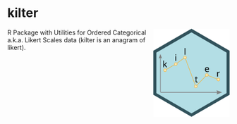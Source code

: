 # kilter
<img align="right" src="https://raw.githubusercontent.com/alexander-pastukhov/kilter/refs/heads/main/kilter.svg" height="200" style="float:right; height:200px;">
R Package with Utilities for Ordered Categorical a.k.a. Likert Scales data (kilter is an anagram of likert).
